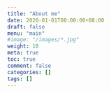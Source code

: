```yaml
---
title: "About me"
date: 2020-01-01T00:00:00+08:00
draft: false
menu: "main"
#image: "/images/*.jpg"
weight: 10
meta: true
toc: true
comment: false
categories: []
tags: []
---
```

